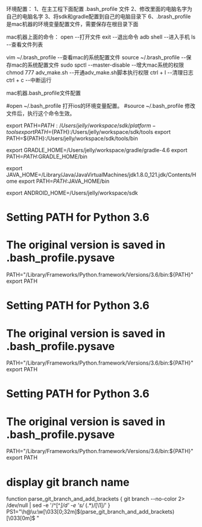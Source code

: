 环境配置：
1、在主工程下面配置  .bash_profile  文件
2、修改里面的电脑名字为自己的电脑名字
3、将sdk和gradle配置到自己的电脑目录下
6、.brash_profile 是mac机器的环境变量配置文件，需要保存在根目录下面

mac机器上面的命令：
open --打开文件
exit --退出命令
adb shell --进入手机
ls --查看文件列表

vim ~/.brash_profile  --查看mac的系统配置文件
source ~/.brash_profile  --保存mac的系统配置文件
sudo spctl --master-disable  --增大mac系统的权限
chmod 777 adv_make.sh   --开通adv_make.sh脚本执行权限
ctrl + l --清理日志
ctrl + c --中断运行

mac机器.bash_profile文件配置

#open ~/.bash_profile  打开ios的环境变量配置。
#source ~/.bash_profile  修改文件后，执行这个命令生效。

export PATH=${PATH}:/Users/jelly/workspace/sdk/platform-tools
export PATH=${PATH}:/Users/jelly/workspace/sdk/tools
export PATH=${PATH}:/Users/jelly/workspace/sdk/tools/bin

export GRADLE_HOME=/Users/jelly/workspace/gradle/gradle-4.6
export PATH=$PATH:$GRADLE_HOME/bin

export JAVA_HOME=/Library/Java/JavaVirtualMachines/jdk1.8.0_121.jdk/Contents/Home
export PATH=$PATH:$JAVA_HOME/bin

export ANDROID_HOME=/Users/jelly/workspace/sdk

# Setting PATH for Python 3.6
# The original version is saved in .bash_profile.pysave
PATH="/Library/Frameworks/Python.framework/Versions/3.6/bin:${PATH}"
export PATH
# Setting PATH for Python 3.6
# The original version is saved in .bash_profile.pysave
PATH="/Library/Frameworks/Python.framework/Versions/3.6/bin:${PATH}"
export PATH

# Setting PATH for Python 3.6
# The original version is saved in .bash_profile.pysave
PATH="/Library/Frameworks/Python.framework/Versions/3.6/bin:${PATH}"
export PATH

# display git branch name
function parse_git_branch_and_add_brackets {
	git branch --no-color 2> /dev/null | sed -e '/^[^*]/d' -e 's/* \(.*\)/\[\1\]/'
}
PS1="\h@\u:\w\[\033[0;32m\]\$(parse_git_branch_and_add_brackets)\[\033[0m\]\$ "


